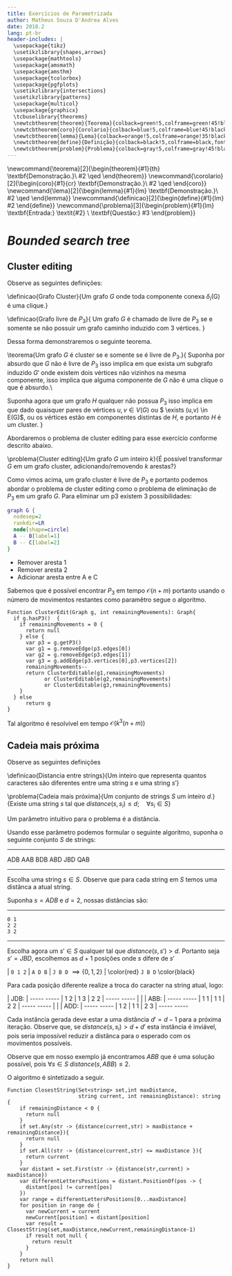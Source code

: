 ```yaml
---
title: Exercícios de Parametrizada
author: Matheus Souza D'Andrea Alves
date: 2018.2
lang: pt-br
header-includes: |
  \usepackage{tikz}
  \usetikzlibrary{shapes,arrows}
  \usepackage{mathtools}
  \usepackage{amsmath}
  \usepackage{amsthm}
  \usepackage{tcolorbox}
  \usepackage{pgfplots}
  \usetikzlibrary{intersections}
  \usetikzlibrary{patterns}
  \usepackage{multicol}
  \usepackage{graphicx}
  \tcbuselibrary{theorems}
  \newtcbtheorem{theorem}{Teorema}{colback=green!5,colframe=green!45!black,fonttitle=\bfseries}{th}
  \newtcbtheorem{coro}{Corolario}{colback=blue!5,colframe=blue!45!black,fonttitle=\bfseries}{cr}
  \newtcbtheorem{lemma}{Lema}{colback=orange!5,colframe=orange!35!black,fonttitle=\bfseries}{lm}
  \newtcbtheorem{define}{Definição}{colback=black!5,colframe=black,fonttitle=\bfseries}{lm}
  \newtcbtheorem{problem}{Problema}{colback=gray!5,colframe=gray!45!black,fonttitle=\bfseries}{lm}
---
```


\newcommand{\teorema}[2]{\begin{theorem}{#1}{th} \textbf{Demonstração.}\\ #2 \qed \end{theorem}}
\newcommand{\corolario}[2]{\begin{coro}{#1}{cr} \textbf{Demonstração.}\\ #2 \qed \end{coro}}
\newcommand{\lema}[2]{\begin{lemma}{#1}{lm} \textbf{Demonstração.}\\ #2 \qed \end{lemma}}
\newcommand{\definicao}[2]{\begin{define}{#1}{lm}  #2 \end{define}}
\newcommand{\problema}[3]{\begin{problem}{#1}{lm} \textbf{Entrada:}  \textit{#2} \\ \textbf{Questão:} #3  \end{problem}}

# _Bounded search tree_


## Cluster editing

Observe as seguintes definições:

\definicao{Grafo Cluster}{Um grafo $G$ onde toda componente conexa $\delta_i$(G) é uma clique.}

\definicao{Grafo livre de $P_3$}{
  Um grafo $G$ é chamado de livre de $P_3$ se e somente se não possuir um grafo caminho induzido  com 3 vértices.
}

Dessa forma demonstraremos o seguinte teorema.

\teorema{Um grafo $G$ é cluster se e somente se é livre de $P_3$.}{
  Suponha por absurdo que $G$ não é livre de $P_3$ isso implica em que exista um subgrafo induzido $G'$ onde existem dois vértices não vizinhos na mesma componente, isso implica que alguma componente de $G$ não é uma clique o que é absurdo.\\

  Suponha agora que um grafo $H$ qualquer não possua $P_3$ isso implica em que dado quaisquer pares de vértices $u,v \in V(G)$ ou $ \exists (u,v) \in E(G)$, ou os vértices estão em componentes distintas de $H$, e portanto $H$ é um cluster.
}

Abordaremos o problema de cluster editing para esse exercício conforme descrito abaixo.

\problema{Cluster editing}{Um grafo $G$ um inteiro $k$}{É possível transformar $G$ em um grafo cluster, adicionando/removendo $k$ arestas?}

Como vimos acima, um grafo cluster é livre de $P_3$ e portanto podemos abordar o problema de cluster editing como o problema de eliminação de $P_3$ em um grafo $G$.  Para eliminar um p3 existem 3 possibilidades:

```{.dot scale="0.4" caption="Um P3"}
graph G {
  nodesep=2
  rankdir=LR
  node[shape=circle]
  A -- B[label=1]
  B -- C[label=2]
}
```

- Remover aresta 1
- Remover aresta 2
- Adicionar aresta entre A e C

Sabemos que é possível encontrar $P_3$ em tempo $\mathcal{O}(n+m)$ portanto usando o número de movimentos restantes como paramêtro segue o algoritmo.

```{.lang .numberLines }
Function ClusterEdit(Graph g, int remainingMovements): Graph{
  if g.hasP3()  {
    if remainingMovements = 0 {
      return null
    } else {
      var p3 = g.getP3()
      var g1 = g.removeEdge(p3.edges[0])
      var g2 = g.removeEdge(p3.edges[1])
      var g3 = g.addEdge(p3.vertices[0],p3.vertices[2])
      remainingMovements--
      return ClusterEditable(g1,remainingMovements)
            or ClusterEditable(g2,remainingMovements)
            or ClusterEditable(g3,remainingMovements)
    }     
  } else
      return g
}
```

Tal algoritmo é resolvível em tempo $\mathcal{O}(k^3 (n+m))$

## Cadeia mais próxima

Observe as seguintes definições

\definicao{Distancia entre strings}{Um inteiro que representa quantos caracteres são diferentes entre uma string $s$ e uma string $s'$}

\problema{Cadeia mais próxima}{Um conjunto de strings $S$ um inteiro $d$.}{Existe uma string $s$ tal que $distance(s,s_i) \leq d; \quad \forall s_i \in S$}


Um parâmetro intuitivo para o problema é a distância.

Usando esse parâmetro podemos formular o seguinte algoritmo, suponha o seguinte conjunto $S$ de strings:

----- -----
  ADB AAB
  BDB ABD
  JBD QAB
----- -----

Escolha uma string $s \in S$. Observe que para cada string em $S$ temos uma distânca a atual string.

Suponha $s = ADB$ e $d=2$, nossas distâncias são:

----- -----
    0 1
    2 2
    3 2
----- -----

Escolha agora um $s' \in S$ qualquer tal que $distance(s,s') > d$. Portanto seja $s' =  JBD$, escolhemos as $d+1$ posições onde $s$ difere de $s'$

| `0 1 2`
| `A D B`
| `J B D`  $\implies \{0,1,2\}$
| \color{red} `J B D` \color{black}

Para cada posição diferente realize a troca do caracter na string atual, logo:

| JDB:
|    ----- -----
|        1 2
|        1 3
|        2 2
|    ----- -----
|
|
| ABB:
|    ----- -----
|        1 1
|        1 1
|        2 2
|    ----- -----
|
|
| ADD:
|    ----- -----
|        1 2
|        1 1
|        2 3
|    ----- -----

Cada instância gerada deve estar a uma distância $d'=d-1$ para a próxima iteração. Observe que, se $distance(s,s_i) > d + d'$ esta instância é inviável, pois seria impossível reduzir a distânca para o esperado com os movimentos possíveis.

Observe que em nosso exemplo já encontramos $ABB$ que é uma solução possível, pois $\forall s \in S \; distance(s,ABB) \leq 2$.

O algoritmo é sintetizado a seguir.

```{.lang .numberLines}
Function ClosestString(Set<string> set,int maxDistance,
                       string current, int remainingDistance): string {
    if remainingDistance < 0 {
      return null
    }
    if set.Any(str -> {distance(current,str) > maxDistance + remainingDistance}){
      return null
    }
    if set.All(str -> {distance(current,str) <= maxDistance }){
      return current
    }
    var distant = set.First(str -> {distance(str,current) > maxDistance})
    var differentLettersPositions = distant.PositionOf(pos -> {
      distant[pos] != current[pos]
    })
    var range = differentLettersPositions[0...maxDistance]
    for position in range do {
      var newCurrent = current
      newCurrent[position] = distant[position]
      var result = ClosestString(set,maxDistance,newCurrent,remainingDistance-1)
      if result not null {
        return result
      }  
    }
    return null
}
```
